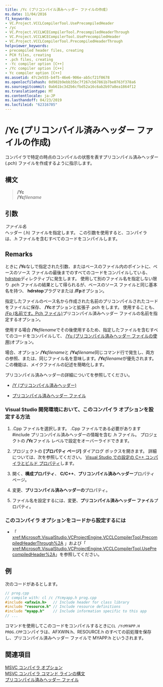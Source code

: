 ```yaml
---
title: /Yc (プリコンパイル済みヘッダー ファイルの作成)
ms.date: 11/04/2016
f1_keywords:
- VC.Project.VCCLCompilerTool.UsePrecompiledHeader
- /yc
- VC.Project.VCCLWCECompilerTool.PrecompiledHeaderThrough
- VC.Project.VCCLWCECompilerTool.UsePrecompiledHeader
- VC.Project.VCCLCompilerTool.PrecompiledHeaderThrough
helpviewer_keywords:
- precompiled header files, creating
- PCH files, creating
- .pch files, creating
- -Yc compiler option [C++]
- /Yc compiler option [C++]
- Yc compiler option [C++]
ms.assetid: 47c2e555-b4f5-46e6-906e-ab5cf21f0678
ms.openlocfilehash: 0d902b9ebb35bc7f267cb67861b7be0763f378a6
ms.sourcegitcommit: 0ab61bc3d2b6cfbd52a16c6ab2b97a8ea1864f12
ms.translationtype: MT
ms.contentlocale: ja-JP
ms.lasthandoff: 04/23/2019
ms.locfileid: "62316705"
---
```

# <a name="yc-create-precompiled-header-file"></a>/Yc (プリコンパイル済みヘッダー ファイルの作成)

コンパイラで特定の時点のコンパイルの状態を表すプリコンパイル済みヘッダー (.pch) ファイルを作成するように指示します。

## <a name="syntax"></a>構文

> __/Yc__<br/>
> __/Yc__*filename*

## <a name="arguments"></a>引数

*ファイル名*<br/>
ヘッダー (.h) ファイルを指定します。 この引数を使用すると、コンパイラは、.h ファイルを含むすべてのコードをコンパイルします。

## <a name="remarks"></a>Remarks

ときに **/Yc**なしで指定された引数、またはベースのファイル内のポイントに、ベースのソース ファイルの最後までのすべてのコードをコンパイルしている、 [hdrstop](../../preprocessor/hdrstop.md)ディレクティブに発生します。 使用して別のファイル名を指定しない限り .pch ファイルの結果として得られるが、ベースのソース ファイルと同じ基本名を持つ、 **hdrstop**プラグマまたは **/Fp**オプション。

指定したファイルのベース名から作成された名前のプリコンパイルされたコードをファイルに保存、 **/Yc**オプションと拡張子 .pch をします。 使用することも、 [/Fp (名前です。Pch ファイル)](fp-name-dot-pch-file.md)プリコンパイル済みヘッダー ファイルの名前を指定するオプション。

使用する場合 __/Yc__*filename*でその後使用するため、指定したファイルを含むすべてのコードをコンパイルして、 [/Yu (プリコンパイル済みヘッダー ファイルの使用)](yu-use-precompiled-header-file.md)オプション。

場合、オプション __/Yc__*filename*と __/Yu__*filename*同じコマンド行で発生し、両方の参照、または、同じファイル名を意味します。__/Yc__*filename*が優先されます。 この機能は、メイクファイルの記述を簡略化します。

プリコンパイル済みヘッダーの詳細についてを参照してください。

- [/Y (プリコンパイル済みヘッダー)](y-precompiled-headers.md)

- [プリコンパイル済みヘッダー ファイル](../creating-precompiled-header-files.md)

### <a name="to-set-this-compiler-option-in-the-visual-studio-development-environment"></a>Visual Studio 開発環境において、このコンパイラ オプションを設定する方法

1. .Cpp ファイルを選択します。 .Cpp ファイルである必要があります #include プリコンパイル済みヘッダーの情報を含む .h ファイル。 プロジェクトの **/Yc**ファイル レベルで設定をオーバーライドできます。

1. プロジェクトの **[プロパティ ページ]** ダイアログ ボックスを開きます。 詳細については、次を参照してください。 [Visual Studio での設定の C++ コンパイラとビルド プロパティ](../working-with-project-properties.md)します。

1. 開く、**構成プロパティ**、 **C/C++**、**プリコンパイル済みヘッダー**プロパティ ページ。

1. 変更、**プリコンパイル済みヘッダーの**プロパティ。

1. ファイル名を設定するには、変更、**プリコンパイル済みヘッダー ファイル**プロパティ。

### <a name="to-set-this-compiler-option-programmatically"></a>このコンパイラ オプションをコードから設定するには

- 「 <xref:Microsoft.VisualStudio.VCProjectEngine.VCCLCompilerTool.PrecompiledHeaderThrough%2A> 」および「 <xref:Microsoft.VisualStudio.VCProjectEngine.VCCLCompilerTool.UsePrecompiledHeader%2A>」を参照してください。

## <a name="example"></a>例

次のコードがあるとします。

```cpp
// prog.cpp
// compile with: cl /c /Ycmyapp.h prog.cpp
#include <afxwin.h>   // Include header for class library
#include "resource.h" // Include resource definitions
#include "myapp.h"    // Include information specific to this app
// ...
```

コマンドを使用してこのコードをコンパイルするときに`CL /YcMYAPP.H PROG.CPP`コンパイラは、AFXWIN.h、RESOURCE.h のすべての前処理を保存し、プリコンパイル済みヘッダー ファイルで MYAPP.h というされます。

## <a name="see-also"></a>関連項目

[MSVC コンパイラ オプション](compiler-options.md)<br/>
[MSVC コンパイラ コマンド ラインの構文](compiler-command-line-syntax.md)<br/>
[プリコンパイル済みヘッダー ファイル](../creating-precompiled-header-files.md)
